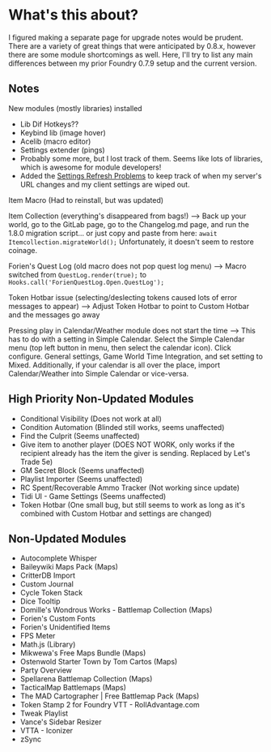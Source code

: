 # What's this about?
I figured making a separate page for upgrade notes would be prudent. There are a variety of great things that were anticipated by 0.8.x, however there are some
module shortcomings as well. Here, I'll try to list any main differences between my prior Foundry 0.7.9 setup and the current version.

## Notes
New modules (mostly libraries) installed
- Lib Dif Hotkeys?? 
- Keybind lib (image hover)
- Acelib (macro editor)
- Settings extender (pings)
- Probably some more, but I lost track of them. Seems like lots of libraries, which is awesome for module developers!
- Added the [Settings Refresh Problems](https://github.com/NateHawk85/Nathans-DnD5e-Foundry-Modules/blob/main/Settings%20Refresh%20Problems.md) to keep track
of when my server's URL changes and my client settings are wiped out.

Item Macro (Had to reinstall, but was updated)

Item Collection (everything's disappeared from bags!) --> Back up your world, go to the GitLab page, go to the Changelog.md page, and run the 1.8.0 migration
script... or just copy and paste from here: `await Itemcollection.migrateWorld();` Unfortunately, it doesn't seem to restore coinage.

Forien's Quest Log (old macro does not pop quest log menu) --> Macro switched from `QuestLog.render(true);` to `Hooks.call('ForienQuestLog.Open.QuestLog');`

Token Hotbar issue (selecting/deslecting tokens caused lots of error messages to appear) --> Adjust Token Hotbar to point to Custom Hotbar and the messages go away

Pressing play in Calendar/Weather module does not start the time --> This has to do with a setting in Simple Calendar. Select the Simple Calendar menu (top left
button in menu, then select the calendar icon). Click configure. General settings, Game World Time Integration, and set setting to Mixed. Additionally, if your 
calendar is all over the place, import Calendar/Weather into Simple Calendar or vice-versa.

## High Priority Non-Updated Modules
- Conditional Visibility (Does not work at all)
- Condition Automation (Blinded still works, seems unaffected)
- Find the Culprit (Seems unaffected)
- Give item to another player (DOES NOT WORK, only works if the recipient already has the item the giver is sending. Replaced by Let's Trade 5e)
- GM Secret Block (Seems unaffected)
- Playlist Importer (Seems unaffected)
- RC Spent/Recoverable Ammo Tracker (Not working since update)
- Tidi UI - Game Settings (Seems unaffected)
- Token Hotbar (One small bug, but still seems to work as long as it's combined with Custom Hotbar and settings are changed)

## Non-Updated Modules
- Autocomplete Whisper
- Baileywiki Maps Pack (Maps)
- CritterDB Import
- Custom Journal
- Cycle Token Stack
- Dice Tooltip
- Domille's Wondrous Works - Battlemap Collection (Maps)
- Forien's Custom Fonts
- Forien's Unidentified Items
- FPS Meter
- Math.js (Library)
- Mikwewa's Free Maps Bundle (Maps)
- Ostenwold Starter Town by Tom Cartos (Maps)
- Party Overview
- Spellarena Battlemap Collection (Maps)
- TacticalMap Battlemaps (Maps)
- The MAD Cartographer | Free Battlemap Pack (Maps)
- Token Stamp 2 for Foundry VTT - RollAdvantage.com
- Tweak Playlist
- Vance's Sidebar Resizer
- VTTA - Iconizer
- zSync